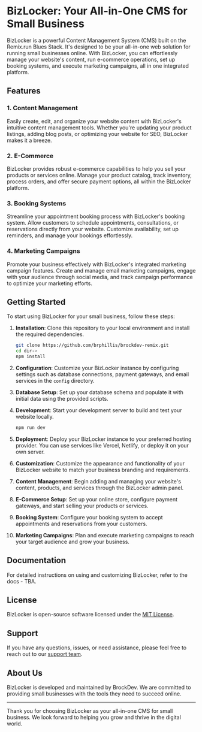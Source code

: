 # BizLocker: Your All-in-One CMS for Small Business

BizLocker is a powerful Content Management System (CMS) built on the Remix.run Blues Stack. It's designed to be your all-in-one web solution for running small businesses online. With BizLocker, you can effortlessly manage your website's content, run e-commerce operations, set up booking systems, and execute marketing campaigns, all in one integrated platform.

## Features

### 1. Content Management

Easily create, edit, and organize your website content with BizLocker's intuitive content management tools. Whether you're updating your product listings, adding blog posts, or optimizing your website for SEO, BizLocker makes it a breeze.

### 2. E-Commerce

BizLocker provides robust e-commerce capabilities to help you sell your products or services online. Manage your product catalog, track inventory, process orders, and offer secure payment options, all within the BizLocker platform.

### 3. Booking Systems

Streamline your appointment booking process with BizLocker's booking system. Allow customers to schedule appointments, consultations, or reservations directly from your website. Customize availability, set up reminders, and manage your bookings effortlessly.

### 4. Marketing Campaigns

Promote your business effectively with BizLocker's integrated marketing campaign features. Create and manage email marketing campaigns, engage with your audience through social media, and track campaign performance to optimize your marketing efforts.

## Getting Started

To start using BizLocker for your small business, follow these steps:

1. **Installation**: Clone this repository to your local environment and install the required dependencies.

   ```bash
   git clone https://github.com/brphillis/brockdev-remix.git
   cd dir->
   npm install
   ```

2. **Configuration**: Customize your BizLocker instance by configuring settings such as database connections, payment gateways, and email services in the `config` directory.

3. **Database Setup**: Set up your database schema and populate it with initial data using the provided scripts.

4. **Development**: Start your development server to build and test your website locally.

   ```bash
   npm run dev
   ```

5. **Deployment**: Deploy your BizLocker instance to your preferred hosting provider. You can use services like Vercel, Netlify, or deploy it on your own server.

6. **Customization**: Customize the appearance and functionality of your BizLocker website to match your business branding and requirements.

7. **Content Management**: Begin adding and managing your website's content, products, and services through the BizLocker admin panel.

8. **E-Commerce Setup**: Set up your online store, configure payment gateways, and start selling your products or services.

9. **Booking System**: Configure your booking system to accept appointments and reservations from your customers.

10. **Marketing Campaigns**: Plan and execute marketing campaigns to reach your target audience and grow your business.

## Documentation

For detailed instructions on using and customizing BizLocker, refer to the docs - TBA.

## License

BizLocker is open-source software licensed under the [MIT License](LICENSE).

## Support

If you have any questions, issues, or need assistance, please feel free to reach out to our [support team](mailto:support@bizlocker.com).

## About Us

BizLocker is developed and maintained by BrockDev. We are committed to providing small businesses with the tools they need to succeed online.

---

Thank you for choosing BizLocker as your all-in-one CMS for small business. We look forward to helping you grow and thrive in the digital world.
